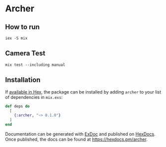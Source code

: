 # Archer

## How to run

```
iex -S mix
```


## Camera Test
```
mix test --including manual
```


## Installation

If [available in Hex](https://hex.pm/docs/publish), the package can be installed
by adding `archer` to your list of dependencies in `mix.exs`:

```elixir
def deps do
  [
    {:archer, "~> 0.1.0"}
  ]
end
```

Documentation can be generated with [ExDoc](https://github.com/elixir-lang/ex_doc)
and published on [HexDocs](https://hexdocs.pm). Once published, the docs can
be found at <https://hexdocs.pm/archer>.

